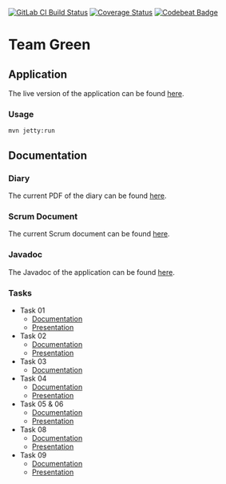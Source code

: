 [![GitLab CI Build Status](https://gitlab.com/severinkaderli/ch-bfh-bti7081-s2019-green/badges/develop/build.svg)](https://gitlab.com/severinkaderli/ch-bfh-bti7081-s2019-green/pipelines)
[![Coverage Status](https://coveralls.io/repos/github/ch-bfh-bti7081-s2019-green/ch.bfh.bti7081.s2019.green/badge.svg?branch=develop)](https://coveralls.io/github/ch-bfh-bti7081-s2019-green/ch.bfh.bti7081.s2019.green?branch=develop)
[![Codebeat Badge](https://codebeat.co/badges/829114c3-bfb4-45f7-a853-d1b0c264f46d)](https://codebeat.co/projects/github-com-ch-bfh-bti7081-s2019-green-ch-bfh-bti7081-s2019-green-develop)

# Team Green
## Application
The live version of the application can be found [here](https://pms.schaer.dev/).

### Usage
`mvn jetty:run`

## Documentation
### Diary
The current PDF of the diary can be found [here](https://gitlab.com/severinkaderli/ch-bfh-bti7081-s2019-green/builds/artifacts/develop/raw/diary.pdf?job=Doc:PDF).

### Scrum Document
The current Scrum document can be found [here](https://github.com/ch-bfh-bti7081-s2019-green/ch.bfh.bti7081.s2019.green/raw/develop/doc/scrum.ods).

### Javadoc
The Javadoc of the application can be found [here](https://pms.schaer.dev/docs/).

### Tasks
* Task 01
  * [Documentation](https://github.com/ch-bfh-bti7081-s2019-green/ch.bfh.bti7081.s2019.green/raw/develop/doc/task_01/task_01.pdf)
  * [Presentation](https://github.com/ch-bfh-bti7081-s2019-green/ch.bfh.bti7081.s2019.green/raw/develop/doc/task_01/task_01_presentation.pdf)
* Task 02
  * [Documentation](https://github.com/ch-bfh-bti7081-s2019-green/ch.bfh.bti7081.s2019.green/raw/develop/doc/task_02/task_02.pdf)
  * [Presentation](https://github.com/ch-bfh-bti7081-s2019-green/ch.bfh.bti7081.s2019.green/raw/develop/doc/task_02/task_02_presentation.pdf)
* Task 03
  * [Documentation](https://github.com/ch-bfh-bti7081-s2019-green/ch.bfh.bti7081.s2019.green/raw/develop/doc/task_03/task_03.pdf)
* Task 04
  * [Documentation](https://github.com/ch-bfh-bti7081-s2019-green/ch.bfh.bti7081.s2019.green/raw/develop/doc/task_04/task_04.pdf)
  * [Presentation](https://github.com/ch-bfh-bti7081-s2019-green/ch.bfh.bti7081.s2019.green/raw/develop/doc/task_04/task_04_presentation.pdf)
* Task 05 & 06
  * [Documentation](https://github.com/ch-bfh-bti7081-s2019-green/ch.bfh.bti7081.s2019.green/raw/develop/doc/task_05_06/task_05_06.pdf)
  * [Presentation](https://github.com/ch-bfh-bti7081-s2019-green/ch.bfh.bti7081.s2019.green/raw/develop/doc/task_05_06/task_05_06_presentation.pdf)
* Task 08
  * [Documentation](https://gitlab.com/severinkaderli/ch-bfh-bti7081-s2019-green/builds/artifacts/develop/raw/task_08.pdf?job=Doc:PDF)
  * [Presentation](https://gitlab.com/severinkaderli/ch-bfh-bti7081-s2019-green/builds/artifacts/develop/raw/task_08_presentation.pdf?job=Doc:PDF)
* Task 09
  * [Documentation](https://gitlab.com/severinkaderli/ch-bfh-bti7081-s2019-green/builds/artifacts/develop/raw/task_09.pdf?job=Doc:PDF)
  * [Presentation](https://gitlab.com/severinkaderli/ch-bfh-bti7081-s2019-green/builds/artifacts/develop/raw/task_09_presentation.pdf?job=Doc:PDF)

